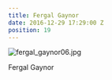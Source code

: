 ```yaml
---
title: Fergal Gaynor
date: 2016-12-29 17:29:00 Z
position: 19
---
```


![fergal_gaynor06.jpg](/uploads/fergal_gaynor06.jpg)

Fergal Gaynor